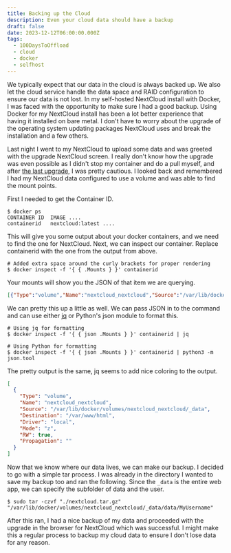 ```yaml
---
title: Backing up the Cloud
description: Even your cloud data should have a backup
draft: false
date: 2023-12-12T06:00:00.000Z
tags:
  - 100DaysToOffload
  - cloud
  - docker
  - selfhost
---
```


We typically expect that our data in the cloud is always backed up. We also let the cloud service handle the data space and RAID configuration to ensure our data is not lost. In my self-hosted NextCloud install with Docker, I was faced with the opportunity to make sure I had a good backup. Using Docker for my NextCloud install has been a lot better experience that having it installed on bare metal. I don't have to worry about the upgrade of the operating system updating packages NextCloud uses and break the installation and a few others.

Last night I went to my NextCloud to upload some data and was greeted with the upgrade NextCloud screen. I really don't know how the upgrade was even possible as I didn't stop my container and do a pull myself, and after [the last upgrade](/blog/i-broke-next-cloud-again/), I was pretty cautious. I looked back and remembered I had my NextCloud data configured to use a volume and was able to find the mount points.

First I needed to get the Container ID.

```shell
$ docker ps
CONTAINER ID  IMAGE ....
containerid   nextcloud:latest ....
```

This will give you some output about your docker containers, and we need to find the one for NextCloud. Next, we can inspect our container. Replace containerid with the one from the output from above.

```shell
# Added extra space around the curly brackets for proper rendering
$ docker inspect -f '{ { .Mounts } }' containerid
```

Your mounts will show you the JSON of that item we are querying.

```json
[{"Type":"volume","Name":"nextcloud_nextcloud","Source":"/var/lib/docker/volumes/nextcloud_nextcloud/_data","Destination":"/var/www/html","Driver":"local","Mode":"z","RW":true,"Propagation":""}]

```

We can pretty this up a little as well. We can pass JSON in to the command and can use either [jq](https://jqlang.github.io/jq/) or Python's json module to format this.

```shell
# Using jq for formatting
$ docker inspect -f '{ { json .Mounts } }' containerid | jq

# Using Python for formatting
$ docker inspect -f '{ { json .Mounts } }' containerid | python3 -m json.tool
```

The pretty output is the same, jq seems to add nice coloring to the output.

```json
[
  {
    "Type": "volume",
    "Name": "nextcloud_nextcloud",
    "Source": "/var/lib/docker/volumes/nextcloud_nextcloud/_data",
    "Destination": "/var/www/html",
    "Driver": "local",
    "Mode": "z",
    "RW": true,
    "Propagation": ""
  }
]
```

Now that we know where our data lives, we can make our backup. I decided to go with a simple tar process. I was already in the directory I wanted to save my backup too and ran the following. Since the `_data` is the entire web app, we can specify the subfolder of data and the user.

```shell
$ sudo tar -czvf "./nextcloud.tar.gz" "/var/lib/docker/volumes/nextcloud_nextcloud/_data/data/MyUsername"
```

After this ran, I had a nice backup of my data and proceeded with the upgrade in the browser for NextCloud which was successful. I might make this a regular process to backup my cloud data to ensure I don't lose data for any reason.

